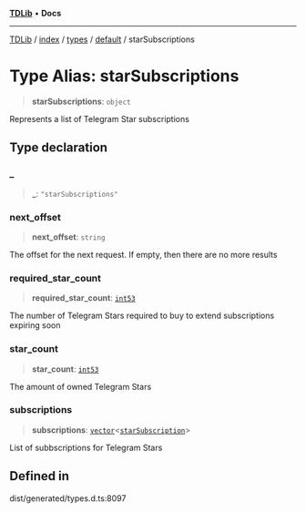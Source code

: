 [**TDLib**](../../../../../../README.md) • **Docs**

***

[TDLib](../../../../../../modules.md) / [index](../../../../../README.md) / [types](../../../README.md) / [default](../README.md) / starSubscriptions

# Type Alias: starSubscriptions

> **starSubscriptions**: `object`

Represents a list of Telegram Star subscriptions

## Type declaration

### \_

> **\_**: `"starSubscriptions"`

### next\_offset

> **next\_offset**: `string`

The offset for the next request. If empty, then there are no more results

### required\_star\_count

> **required\_star\_count**: [`int53`](int53.md)

The number of Telegram Stars required to buy to extend subscriptions expiring soon

### star\_count

> **star\_count**: [`int53`](int53.md)

The amount of owned Telegram Stars

### subscriptions

> **subscriptions**: [`vector`](vector.md)\<[`starSubscription`](starSubscription.md)\>

List of subbscriptions for Telegram Stars

## Defined in

dist/generated/types.d.ts:8097
